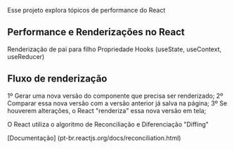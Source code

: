 Esse projeto explora tópicos de performance do React

## Performance e Renderizações no React

Renderização de pai para filho
Propriedade
Hooks (useState, useContext, useReducer)

## Fluxo de renderização

   1º Gerar uma nova versão do componente que precisa ser renderizado; 
   2º Comparar essa nova versão com a versão anterior já salva na página; 
   3º Se houverem alterações, o React "renderiza" essa nova versão em tela; 

   O React utiliza o algoritmo de Reconciliação e Diferenciação "Diffing" 

   [Documentação] (pt-br.reactjs.org/docs/reconciliation.html)
